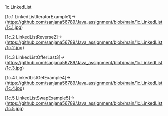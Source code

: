 1c.LinkedList

[1c.1 LinkedListIteratorExample1]->(https://github.com/sanjana56789/Java_assignment/blob/main/1c.LinkedList/1c.1.jpg)

[1c.2 LinkedListReverse2]->(https://github.com/sanjana56789/Java_assignment/blob/main/1c.LinkedList/1c.2.jpg)

[1c.3 LinkedListOfferLast3]->(https://github.com/sanjana56789/Java_assignment/blob/main/1c.LinkedList/1c.3.jpg)

[1c.4 LinkedListGetExample4]->(https://github.com/sanjana56789/Java_assignment/blob/main/1c.LinkedList/1c.4.jpg)

[1c.5 LinkedListSwapExample5]->(https://github.com/sanjana56789/Java_assignment/blob/main/1c.LinkedList/1c.5.jpg)
